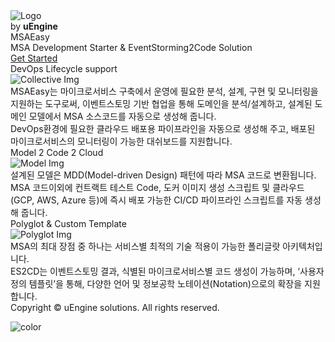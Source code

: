 <!-- _coverpage.md -->

<div id="allWrap">
	<div class="topWrap">
		<div class="row">
			<div class="logo_white">
				<img src="./media/img/logo_white11.png" srcset="./media/img/logo_white.png 1x, ./media/img/logo_white11@2x.png 2x" alt="Logo">
			</div>
			<div class="by">
				<span>by </span><span style="font-style:normal;font-weight:bold;">uEngine</span>
			</div>
			<div class="txts">
				<div class="tit">MSAEasy</div>
				<div class="tit-sub">MSA Development Starter & EventStorming2Code Solution</div>
				<a class="btn" href="#getting-started">Get Started</a>
			</div>
		</div>
	</div><!-- //topWrap -->
	<div class="boxWrap">
		<div class="row">
			<div class="boxs">
				<div class="box-tit">DevOps Lifecycle support</div>
				<img src="./media/img/img_11.png" srcset="./media/img/img_11.png 1x, ./media/img/img_11@2x.png 2x" alt="Collective Img">
				<div class="box-txt">MSAEasy는 마이크로서비스 구축에서 운영에 필요한 분석, 설계, 구현 및 모니터링을 지원하는 도구로써, 이벤트스토밍 기반 협업을 통해 도메인을 분석/설계하고, 설계된 도메인 모델에서 MSA 소스코드를 자동으로 생성해 줍니다. <br/>
DevOps환경에 필요한 클라우드 배포용 파이프라인을 자동으로 생성해 주고, 배포된 마이크로서비스의 모니터링이 가능한 대쉬보드를 지원합니다.</div>					</div>
			<div class="boxs">
				<div class="box-tit">Model 2 Code 2 Cloud</div>
				<img src="./media/img/img_2.png" srcset="./media/img/img_2.png 1x, ./media/img/img_2@2x.png 2x" alt="Model Img">
				<div class="box-txt">설계된 모델은 MDD(Model-driven Design) 패턴에 따라 MSA 코드로 변환됩니다. MSA 코드이외에 컨트랙트 테스트 Code, 도커 이미지 생성 스크립트 및 클라우드(GCP, AWS, Azure 등)에 즉시 배포 가능한 CI/CD 파이프라인 스크립트를 자동 생성해 줍니다.</div>
			</div>
			<div class="boxs">
				<div class="box-tit">Polyglot & Custom Template</div>
				<img src="./media/img/img_3.png" srcset="./media/img/img_3.png 1x, ./media/img/img_3@2x.png 2x" alt="Polyglot Img">
				<div class="box-txt">MSA의 최대 장점 중 하나는 서비스별 최적의 기술 적용이 가능한 폴리글랏 아키텍처입니다. <br/>  ES2CD는 이벤트스토밍 결과, 식별된 마이크로서비스별 코드 생성이 가능하며, ‘사용자 정의 템플릿’을 통해, 다양한 언어 및 정보공학 노테이션(Notation)으로의 확장을 지원합니다.</div>
			</div>
		</div>
	</div><!-- //boxWrap -->
</div><!-- //allWrap -->
<div class="footer">
	Copyright © uEngine solutions. <span class="clear"></span>All rights reserved.
</div> 

![color](#ffffff)
